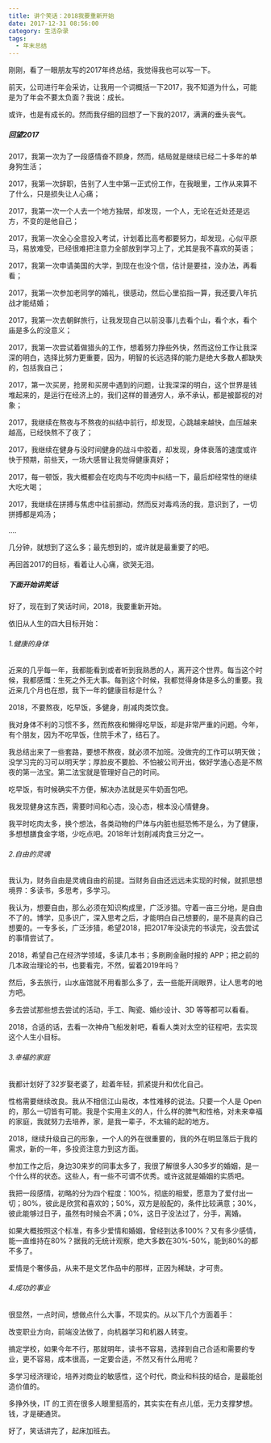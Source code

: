 ```yaml
---
title: 讲个笑话：2018我要重新开始
date: 2017-12-31 08:56:00
category: 生活杂录
tags:
  - 年末总结
---
```


刚刚，看了一眼朋友写的2017年终总结，我觉得我也可以写一下。

前天，公司进行年会采访，让我用一个词概括一下2017，我不知道为什么，可能是为了年会不要太负面？我说：成长。

或许，也是有成长的。然而我仔细的回想了一下我的2017，满满的垂头丧气。

<!--more-->

##### 回望2017

2017，我第一次为了一段感情奋不顾身，然而，结局就是继续已经二十多年的单身狗生活；

2017，我第一次辞职，告别了人生中第一正式份工作，在我眼里，工作从来算不了什么，只是损失让人心痛；

2017，我第一次一个人去一个地方独居，却发现，一个人，无论在近处还是远方，不变的是他自己；

2017，我第一次全心全意投入考试，计划着比高考都要努力，却发现，心似平原马，易放难受，已经很难把注意力全部放到学习上了，尤其是我不喜欢的英语；

2017，我第一次申请美国的大学，到现在也没个信，估计是要挂，没办法，再看看；

2017，我第一次参加老同学的婚礼，很感动，然后心里掐指一算，我还要八年抗战才能结婚；

2017，我第一次去朝鲜旅行，让我发现自己以前没事儿去看个山，看个水，看个庙是多么的没意义；

2017，我第一次尝试着做猎头的工作，想着努力挣些外快，然而这份工作让我深深的明白，选择比努力更重要，因为，明智的长远选择的能力是绝大多数人都缺失的，包括我自己；

2017，第一次买房，抢房和买房中遇到的问题，让我深深的明白，这个世界是钱堆起来的，是运行在经济上的，我们这样的普通穷人，承不承认，都是被鄙视的对象；

2017，我继续在熬夜与不熬夜的纠结中前行，却发现，心跳越来越快，血压越来越高，已经快熬不了夜了；

2017，我继续在健身与没时间健身的战斗中胶着，却发现，身体衰落的速度或许快于预期，前些天，一场大感冒让我觉得健康真好；

2017，每一顿饭，我大概都会在吃肉与不吃肉中纠结一下，最后却经常性的继续大吃大喝；

2017，我继续在拼搏与焦虑中往前挪动，然而反对毒鸡汤的我，意识到了，一切拼搏都是鸡汤；

....

几分钟，就想到了这么多；最先想到的，或许就是最重要了的吧。

再回首2017的目标，看着让人心痛，欲哭无泪。


##### 下面开始讲笑话

好了，现在到了笑话时间，2018，我要重新开始。

依旧从人生的四大目标开始：

###### 1.健康的身体

近来的几乎每一年，我都能看到或者听到我熟悉的人，离开这个世界。每当这个时候，我都感慨：生死之外无大事。每到这个时候，我都觉得身体是多么的重要。我近来几个月也在想，我下一年的健康目标是什么？

2018，不要熬夜，吃早饭，多健身，削减肉类饮食。

我对身体不利的习惯不多，然而熬夜和懒得吃早饭，却是非常严重的问题。今年，有个朋友，因为不吃早饭，住院手术了，结石了。

我总结出来了一些套路，要想不熬夜，就必须不加班。没做完的工作可以明天做；没学习完的习可以明天学；厚脸皮不要脸、不怕被公司开出，做好学渣心态是不熬夜的第一法宝。第二法宝就是管理好自己的时间。

吃早饭，有时候确实不方便，解决办法就是买牛奶面包吧。

我发现健身这东西，需要时间和心态，没心态，根本没心情健身。

我平时吃肉太多，换个想法，各类动物的尸体与内脏也挺恐怖不是么，为了健康，多想想膳食金字塔，少吃点吧。2018年计划削减肉食三分之一。

###### 2.自由的灵魂

我认为，财务自由是灵魂自由的前提。当财务自由还远远未实现的时候，就抓思想境界：多读书，多思考，多学习。

我认为，想要自由，那么必须在知识构成里，广泛涉猎。守着一亩三分地，是自由不了的。博学，见多识广，深入思考之后，才能明白自己想要的，是不是真的自己想要的。一专多长，广泛涉猎，希望2018，把2017年没读完的书读完，没去尝试的事情尝试了。

2018，希望自己在经济学领域，多读几本书；多刷刷金融时报的 APP；把之前的几本政治理论的书，也要看完，不然，留着2019年吗？

然后，多去旅行，山水庙馆就不用看那么多了，去一些能开阔眼界，让人思考的地方吧。

多去尝试那些想去尝试的活动，手工、陶瓷、婚纱设计、3D 等等都可以看看。

2018，合适的话，去看一次神舟飞船发射吧，看看人类对太空的征程吧，去实现这个人生小目标。

###### 3.幸福的家庭

我都计划好了32岁娶老婆了，趁着年轻，抓紧提升和优化自己。

性格需要继续改良。我从不相信江山易改，本性难移的说法。只要一个人是 Open 的，那么一切皆有可能。我是个实用主义的人，什么样的脾气和性格，对未来幸福的家庭，我就努力去培养，家，是我一辈子，不太输的起的地方。

2018，继续升级自己的形象，一个人的外在很重要的，我的外在明显落后于我的需求，新的一年，多投资注意力到这方面。

参加工作之后，身边30来岁的同事太多了，我很了解很多人30多岁的婚姻，是一个什么样的状态。这些人，有一些不可谓不优秀。或许这就是婚姻的实质吧。

我把一段感情，初略的分为四个程度：100%，彻底的相爱，愿意为了爱付出一切；80%，彼此是欣赏和喜欢的；50%，双方是般配的，条件比较满意；30%，彼此能够过日子，虽然有时候会不满；0%，这日子没法过了，分手，离婚。

如果大概按照这个标准，有多少爱情和婚姻，曾经到达多100%？又有多少感情，能一直维持在80%？据我的无统计观察，绝大多数在30%-50%，能到80%的都不多了。

爱情是个奢侈品，从来不是文艺作品中的那样，正因为稀缺，才可贵。

###### 4.成功的事业

很显然，一点时间，想做点什么大事，不现实的。从以下几个方面着手：

改变职业方向，前端没法做了，向机器学习和机器人转变。

搞定学校，如果今年不行，那就明年，读书不容易，选择到自己合适和需要的专业，更不容易，成本很高，一定要合适，不然又有什么用呢？

多学习经济理论，培养对商业的敏感性，这个时代，商业和科技的结合，是最能创造价值的。

多挣外快，IT 的工资在很多人眼里挺高的，其实实在有点儿低，无力支撑梦想。钱，才是硬通货。


好了，笑话讲完了，起床加班去。














